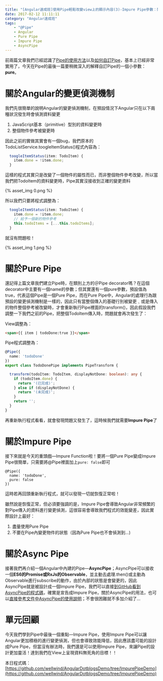 ```yaml
---
title: "[Angular速成班]使用Pipe輕鬆改變view上的顯示內容(3)-Impure Pipe參數：關於Pipe最重要的小事"
date: 2017-02-12 11:11:11
category: "Angular速成班"
tags:
    - "@Pipe"
    - Angular
    - Pure Pipe
    - Impure Pipe
    - AsyncPipe
---
```

前兩篇文章我們已經認識了[Pipe的使用方法](https://fullstackladder.dev/blog/2017/02/06/angular-tutorial-12-pipe-basic/)以及[如何自訂Pipe](https://fullstackladder.dev/blog/2017/02/09/angular-tutorial-13-customize-pipe/)，基本上已經非常實用了，今天在Pipe的最後一篇要稍微深入的解釋自訂Pipe的一個小參數：**pure**。

<!-- more -->

# 關於Angular的變更偵測機制

我們先很簡單的說明Angular的變更偵測機制，在預設情況下Angular只在以下兩種狀況發生時會偵測資料變更

1.  JavaScript基本（primitive）型別的資料變更時
2.  整個物件參考被變更時

因此之前的實做其實會有一個bug，我們原本的TodoListService.toogleItemStatus()程式內容為：

```typescript
  toogleItemStatus(item: TodoItem) {
    item.done = !item.done;
  }
```

這樣的程式其實只是改變了一個物件的屬性而已，而非整個物件參考改變，所以當我們把TodoItem的資料變更時，Pipe其實沒接收到正確的變更資料

{% asset_img 0.png %}

所以我們只要將程式調整為：

```typescript
  toogleItemStatus(item: TodoItem) {
    item.done = !item.done;
    // 給予一個新的物件參考
    this.todoItems = [...this.todoItems];
  }
```

就沒有問題啦！

{% asset_img 1.png %}

# 關於Pure Pipe

還記得上篇文章我們建立Pipe時，在類別上方的＠Pipe decorator嗎？在這個decorator中主要有一個name的參數；但其實還有一個pure參數，預設值為true，代表這個Pipe是一個Pure Pipe，而在Pure Pipe中，Angular的處理行為跟預設的變更偵測機制是一樣的，因此只有當整個傳入的基礎行別被變更﹑或是傳入的物件整個參考被改變時，才會重新執行Pipe裡面的transform()，因此假設我們調整一下我們之前的Pipe，把整個TodoItem傳入時，問題就會再次發生了：

View調整為：

```html
<span>{{ item | todoDone:true }}</span>
```

Pipe程式調整為： 

```typescript
@Pipe({
  name: 'todoDone'
})
export class TodoDonePipe implements PipeTransform {

  transform(todoItem: TodoItem, displayNotDone: boolean): any {
    if (todoItem.done) {
      return '(已完成)';
    } else if (displayNotDone) {
      return '(未完成)';
    }
    return '';
  }
}
```

再重新執行程式看看，就會發現問題又發生了，這時候我們就需要**Impure Pipe**了

# 關於Impure Pipe

接下來就是今天的重頭戲—Impure Function啦！要將一個Pure Pipe變成Impure Pipe很簡單，只需要將@Pipe裡面加上`pure: false`即可

```
@Pipe({
  name: 'todoDone',
  pure: false
})
```

這時若再回頭重新執行程式，就可以發現一切就恢復正常啦！

雖然說是恢復正常，但必須要強調的是，Impure Pipe會導致Angular非常頻繁的對Pipe傳入的資料進行變更偵測，這很容易會導致我們程式的效能變差，因此實際設計上最好：

1.  盡量使用Pure Pipe
2.  不要在Pipe內變更物件的狀態（因為Pure Pipe也不會偵測到...)

# 關於Async Pipe

接著我們再介紹一個Angular中內建的Pipe—**AsyncPipe**；AsyncPipe可以接收一個**ES6的Promise或RxJs的Observable**，並主動去處理.then()或主動為Observable進行subscribe的動作，由於內部的狀態是會變更的，因此AsyncPipe就是被設計成一個Impure Pipe，我們可以直接[到GitHub看到AsyncPipe的程式碼](https://github.com/angular/angular/blob/master/modules/@angular/common/src/pipes/async_pipe.ts)，確實是宣告成Impure Pipe，關於AsyncPipe的用法，也可以[直接參考文件中AsyncPipe的使用說明](https://angular.io/docs/ts/latest/guide/pipes.html#!#async-pipe)；不會很困難就不多加介紹了...

# 單元回顧

今天我們學到Pipe中最後一個重點—Impure Pipe，使用Impure Pipe可以讓Angular更加積極的進行變更偵測，但也會導致效能降低，因此應該盡可能的設計成Pure Pipe，但當沒有辦法時，我們還是可以使用Impure Pipe，來讓Pipe的設計更加靈活！達到我們在View上呈現資料無死角的目標！！

本日程式碼：[https://github.com/wellwind/AngularDotblogsDemo/tree/ImpurePipeDemo](https://github.com/wellwind/AngularDotblogsDemo/tree/ImpurePipeDemo)
